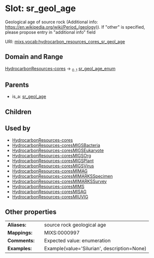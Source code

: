 
# Slot: sr_geol_age


Geological age of source rock (Additional info: https://en.wikipedia.org/wiki/Period_(geology)). If "other" is specified, please propose entry in "additional info" field

URI: [mixs.vocab:hydrocarbon_resources_cores_sr_geol_age](https://w3id.org/mixs/vocab/hydrocarbon_resources_cores_sr_geol_age)


## Domain and Range

[HydrocarbonResources-cores](HydrocarbonResources-cores.md) &#8594;  <sub>0..1</sub> [sr_geol_age_enum](sr_geol_age_enum.md)

## Parents

 *  is_a: [sr_geol_age](sr_geol_age.md)

## Children


## Used by

 * [HydrocarbonResources-cores](HydrocarbonResources-cores.md)
 * [HydrocarbonResources-coresMIGSBacteria](HydrocarbonResources-coresMIGSBacteria.md)
 * [HydrocarbonResources-coresMIGSEukaryote](HydrocarbonResources-coresMIGSEukaryote.md)
 * [HydrocarbonResources-coresMIGSOrg](HydrocarbonResources-coresMIGSOrg.md)
 * [HydrocarbonResources-coresMIGSPlant](HydrocarbonResources-coresMIGSPlant.md)
 * [HydrocarbonResources-coresMIGSVirus](HydrocarbonResources-coresMIGSVirus.md)
 * [HydrocarbonResources-coresMIMAG](HydrocarbonResources-coresMIMAG.md)
 * [HydrocarbonResources-coresMIMARKSSpecimen](HydrocarbonResources-coresMIMARKSSpecimen.md)
 * [HydrocarbonResources-coresMIMARKSSurvey](HydrocarbonResources-coresMIMARKSSurvey.md)
 * [HydrocarbonResources-coresMIMS](HydrocarbonResources-coresMIMS.md)
 * [HydrocarbonResources-coresMISAG](HydrocarbonResources-coresMISAG.md)
 * [HydrocarbonResources-coresMIUVIG](HydrocarbonResources-coresMIUVIG.md)

## Other properties

|  |  |  |
| --- | --- | --- |
| **Aliases:** | | source rock geological age |
| **Mappings:** | | MIXS:0000997 |
| **Comments:** | | Expected value: enumeration |
| **Examples:** | | Example(value='Silurian', description=None) |

